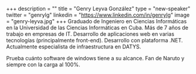 +++
description = ""
title = "Genry Leyva González"
type = "new-speaker"
twitter = "genrylg"
linkedin = "https://www.linkedin.com/in/genrylg"
image = "genry-leyva.jpg"
+++
Graduado de Ingeniero en Ciencias Informáticas en la Universidad de las Ciencias Informáticas en Cuba. 
Más de 7 años de trabajo en empresas de IT. Desarrollo de aplicaciones web en varias tecnologías 
(principalmente front-end). Desarrollo con plataforma .NET. Actualmente especialista de infraestructura en DATYS. 

Prueba cuánto software de windows tiene a su alcance. Fan de Naruto y siempre con la carga al 100%.
